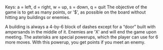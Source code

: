 Keys: 
a = left, d = right, w = up, s = down, q = quit 
The objective of the game is to get as many points, or '$', as possible on the board without hitting any buildings or enemies. 

A building is always a 4-by-6 block of dashes except for a “door” built with ampersands in the middle of it. 
Enemies are 'X' and will end the game upon meeting. 
The asterisks are special powerups, which the player can use for 6 more moves. With this powerup, you get points if you meet an enemy. 
